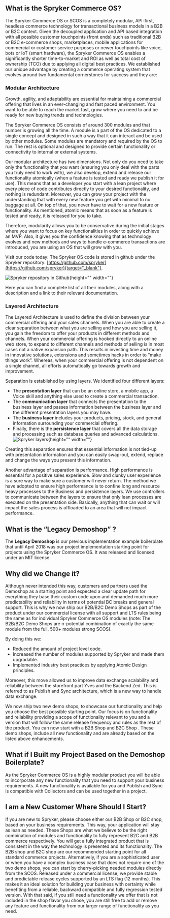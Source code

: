 ## What is the Spryker Commerce OS?
The Spryker Commerce OS or SCOS is a completely modular, API-first, headless commerce technology for transactional business models in a B2B or B2C context. Given the decoupled application and API based integration with all possible customer touchpoints (front ends) such as traditional B2B or B2C e-commerce shops, marketplaces, mobile applications for commercial or customer service purposes or newer touchpoints like voice, bots or IoT (smart hardware), the Spryker Commerce OS enables a significantly shorter time-to-market and ROI as well as total cost of ownership (TCO) due to applying all digital best practices.
We established our unique advantage by creating a commerce operating system that evolves around two fundamental cornerstones for success and they are:

### Modular Architecture
Growth, agility, and adaptability are essential for maintaining a commercial offering that lives in an ever-changing and fast paced environment. You want to be able to reach the market fast, grow where you need to and be ready for new buying trends and technologies.

The Spryker Commerce OS consists of around 300 modules and that number is growing all the time. A module is a part of the OS dedicated to a single concept and designed in such a way that it can interact and be used by other modules. Some modules are mandatory and required by the OS to run. The rest is optional and designed to provide certain functionality or connectivity to internal or external systems.

Our modular architecture has two dimensions. Not only do you need to take only the functionality that you want (ensuring you only deal with the parts you truly need to work with), we also develop, extend and release our functionality atomically (when a feature is tested and ready we publish it for use). This means that as a developer you start with a lean project where every piece of code contributes directly to your desired functionality, and nothing is redundant. Moreover, you can grow your project with the understanding that with every new feature you get with minimal to no baggage at all. On top of that, you never have to wait for a new feature or functionality. As mentioned, atomic means that as soon as a feature is tested and ready, it is released for you to take.

Therefore, modularity allows you to be conservative during the initial stages where you want to focus on key functionalities in order to quickly achieve an MVP. Also, it gives you the confidence knowing that as technology evolves and new methods and ways to handle e-commerce transactions are introduced, you are using an OS that will grow with you.

Visit our code today:
The Spryker OS code is stored in github under the Spryker repository: [https://github.com/spryker](https://github.com/spryker){target="_blank"}.

![Spryker repository in Github](https://spryker.s3.eu-central-1.amazonaws.com/docs/About/Understanding+Spryker/Understanding+the+Spryker+Commerce+OS/github.png){height="" width=""}

Here you can find a complete list of all their modules, along with a description and a link to their relevant documentation.

### Layered Architecture
The Layered Architecture is used to define the division between your commercial offering and your sales channels. When you are able to create a clear separation between what you are selling and how you are selling it, you gain the freedom to offer your products in different methods and channels. When your commercial offering is hooked directly to an online web store, to expand to different channels and methods of selling is in most cases not a native expansion path. This results in investing time and money in innovative solutions, extensions and sometimes hacks in order to “make things work”. Whereas, when your commercial offering is not dependent on a single channel, all efforts automatically go towards growth and improvement.
    
Separation is established by using layers. We identified four different layers: 

* The **presentation layer** that can be an online store, a mobile app, a Voice skill and anything else used to create a commercial transaction. 
* The **communication layer** that connects the presentation to the business layer and passes information between the business layer and the different presentation layers you may have.
*  The **business layer** includes your products, pricing, stock, and general information surrounding your commercial offering. 
*  Finally, there is the **persistence layer** that covers all the data storage and processing such as database queries and advanced calculations.
![Spryker layers](https://spryker.s3.eu-central-1.amazonaws.com/docs/About/Understanding+Spryker/Understanding+the+Spryker+Commerce+OS/spryker-layers.png){height="" width=""}

Creating this separation ensures that essential information is not tied-up with presentation information and you can easily swap-out, extend, replace and change the ways you present this information.

Another advantage of separation is performance. High performance is essential for a positive sales experience. Slow and clunky user experience is a sure way to make sure a customer will never return. The method we have adopted to ensure high performance is to confine long and resource heavy processes to the Business and persistence layers. We use controllers to communicate between the layers to ensure that only lean processes are executed on the presentation side. Basically, anything that can wait or will impact the sales process is offloaded to an area that will not impact performance.

## What is the “Legacy Demoshop” ? 

The **Legacy Demoshop** is our previous implementation example boilerplate that until April 2018 was our project implementation starting point for projects using the Spryker Commerce OS. It was released and licensed under an MIT license.

## Why did we Change it?
Although never intended this way, customers and partners used the Demoshop as a starting point and expected a clear update path for everything they base their custom code upon and demanded much more predictability and reliability in terms of potential BC breaks and general support. This is why we now ship our B2B/B2C Demo Shops as part of the product under our commercial license with all support and LTS rules being the same as for individual Spryker Commerce OS modules (note: The B2B/B2C Demo Shops are n-potential combination of exactly the same module from the full, 500+ modules strong SCOS).

By doing this we:

* Reduced the amount of project level code.
* Increased the number of modules supported by Spryker and made them upgradable.
* Implemented industry best practices by applying Atomic Design principles.

Moreover, this move allowed us to improve data exchange scalability and reliability between the storefront part Yves and the Backend Zed. This is referred to as Publish and Sync architecture,  which is a new way to handle data exchange.

We now ship two new demo shops, to showcase our functionality and help you choose the best possible starting point. Our focus is on functionality and reliability providing a scope of functionality relevant to you and a version that will follow the same release frequency and rules as the rest of the product. You can now start with a B2B Shop and B2C Shop . These demo shops, include all new functionality and are already based on the listed above enhancements.

## What if I Built my Project Based on the Demoshop Boilerplate?
As the Spryker Commerce OS is a highly modular product you will be able to incorporate any new functionality that you need to support your business requirements. A new functionality is available for you and Publish and Sync is compatible with Collectors and can be used together in a project.

## I am a New Customer Where Should I Start?
If you are new to Spryker, please choose either our B2B Shop or B2C shop, based on your business requirements. This way, your application will stay as lean as needed. These Shops are what we believe to be the right combination of modules and functionality to fully represent B2C and B2B commerce respectively. You will get a fully integrated product that is consistent in the way the technology is presented and its functionality. The B2B shop and B2C shop are our recommended starting point for all standard commerce projects. Alternatively, if you are a sophisticated user or when you have a complex business case that does not require one of the two demo shops, you can start by cherry-picking needed modules directly from the SCOS. Released under a commercial license, we provide stable and predictable release cycles supported by an LTS flag (12 months). This makes it an ideal solution for building your business with certainty while benefiting from a reliable, backward compatible and fully regression tested version. With that said, if you still need a functionality we offer that is not included in the shop flavor you chose, you are still free to add or remove any feature and functionality from our larger range of functionality as you need.
